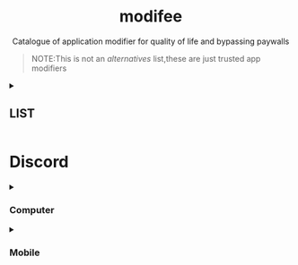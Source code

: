 <h1 align="center">modifee</h1>
<p align="center">Catalogue of application modifier for quality of life and bypassing paywalls</p>

> NOTE:This is not an *alternatives* list,these are just trusted app modifiers

<details><summary><h2> LIST</h2></summary>

* [Discord](modifee.md#discord)
* Spotify
</details>

# Discord


<details><summary><h3>Computer</h3></summary>

#### [Powercord](https://github.com/powercord-org/powercord) 
A lightweight discord client mod focused on simplicity and performance.

#### [BetterDiscord](https://github.com/BetterDiscord/BetterDiscord)
Better Discord enhances Discord desktop app with new features.

#### [Goosemod](https://github.com/GooseMod/GooseMod)
GooseMod is a new, store-driven Discord mod. 

#### [OpenAsar](https://github.com/GooseMod/OpenAsar)
Open-source alternative of Discord desktop's app.asar
</details>

<details><summary><h3>Mobile</h3></summary>

#### [Aliucord](https://github.com/Aliucord/Aliucord)
A modification for the Discord Android App

#### [Enmity](https://github.com/enmity-mod/enmity)
The power of addons, all in your hand.
</details>
